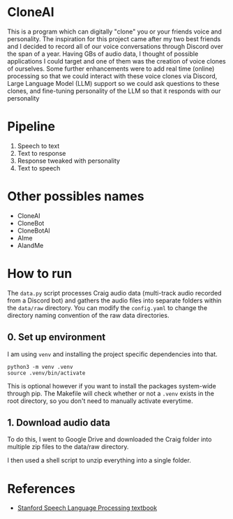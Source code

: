 # CloneAI

This is a program which can digitally "clone" you or your friends voice and personality. The inspiration for this project came after my two best friends and I decided to record all of our voice conversations through Discord over the span of a year. Having GBs of audio data, I thought of possible applications I could target and one of them was the creation of voice clones of ourselves. Some further enhancements were to add real time (online) processing so that we could interact with these voice clones via Discord, Large Language Model (LLM) support so we could ask questions to these clones, and fine-tuning personality of the LLM so that it responds with our personality

# Pipeline

1. Speech to text 
2. Text to response
3. Response tweaked with personality
4. Text to speech

# Other possibles names

- CloneAI
- CloneBot
- CloneBotAI
- AIme
- AIandMe


# How to run

The `data.py` script processes Craig audio data (multi-track audio recorded from a Discord bot) and gathers the audio files into separate folders within the `data/raw` directory. You can modify the `config.yaml` to change the directory naming convention of the raw data directories.

## 0. Set up environment

I am using `venv` and installing the project specific dependencies into that.

```
python3 -m venv .venv
source .venv/bin/activate
```
This is optional however if you want to install the packages system-wide through pip. The Makefile will check whether or not a `.venv` exists in the root directory, so you don't need to manually activate everytime.

## 1. Download audio data

To do this, I went to Google Drive and downloaded the Craig folder into multiple zip files to the data/raw directory.

I then used a shell script to unzip everything into a single folder.

# References

- [Stanford Speech Language Processing textbook](https://web.stanford.edu/~jurafsky/slp3/ed3bookaug20_2024.pdf)